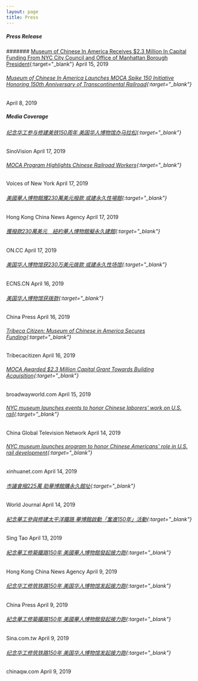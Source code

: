 ```yaml
---
layout: page
title: Press 
---
```

##### Press Release

####### [Museum of Chinese In America Receives $2.3 Million In Capital Funding From NYC City Council and Office of Manhattan Borough President](http://www.mocanyc.org/files/Capital_Funding_Press_Release.pdf){:target="_blank"}
April 15, 2019

###### [Museum of Chinese In America Launches MOCA Spike 150 Initiative Honoring 150th Anniversary of Transcontinental Railroad](http://www.mocanyc.org/files/MOCA%20Spike%20150_Press%20Release.pdf){:target="_blank"}

April 8, 2019

##### Media Coverage

###### [纪念华工参与修建美铁150周年 美国华人博物馆办马拉松](http://video.sinovision.net/?id=49793){:target="_blank"}
SinoVision April 17, 2019

###### [MOCA Program Highlights Chinese Railroad Workers](https://voicesofny.org/2019/04/moca-program-highlights-chinese-railroad-workers/){:target="_blank"}
Voices of New York April 17, 2019

###### [美國華人博物館獲230萬美元撥款 或建永久性場館](http://www.hkcna.hk/content/2019/0417/757753.shtml){:target="_blank"}
Hong Kong China News Agency April 17, 2019

###### [獲撥款230萬美元　紐約華人博物館擬永久建館](https://hk.on.cc/hk/bkn/cnt/amenews/20190417/bkn-20190417000149975-0417_00972_001.html){:target="_blank"}
ON.CC April 17, 2019

###### [美国华人博物馆获230万美元拨款 或建永久性场馆](https://www.chinanews.com/hr/2019/04-16/8810526.shtml){:target="_blank"}
ECNS.CN April 16, 2019

###### [美国华人博物馆获拨款](http://ny.uschinapress.com/spotlight/2019/04-16/164654.html){:target="_blank"}
China Press April 16, 2019

###### [Tribeca Citizen: Museum of Chinese in America Secures Funding](https://tribecacitizen.com/2019/04/16/seen-heard-springsteen-plays-tribeca-grill/){:target="_blank"}
Tribecacitizen April 16, 2019

###### [MOCA Awarded $2.3 Million Capital Grant Towards Building Acquisition](https://www.broadwayworld.com/article/MOCA-Awarded-23-Million-Capital-Grant-Towards-Building-Acquisition-20190415){:target="_blank"}
broadwayworld.com April 15, 2019

###### [NYC museum launches events to honor Chinese laborers' work on U.S. rail](https://news.cgtn.com/news/3d3d674d3345444d34457a6333566d54/index.html){:target="_blank"}
China Global Television Network April 14, 2019

###### [NYC museum launches program to honor Chinese Americans' role in U.S. rail development](http://www.xinhuanet.com/english/2019-04/14/c_137974781.htm){:target="_blank"}
xinhuanet.com April 14, 2019

###### [市議會撥225萬 助華博館購永久館址](https://www.worldjournal.com/6231125/article-%E5%B8%82%E8%AD%B0%E6%9C%83%E6%92%A5225%E8%90%AC-%E5%8A%A9%E8%8F%AF%E5%8D%9A%E9%A4%A8%E8%B3%BC%E6%B0%B8%E4%B9%85%E9%A4%A8%E5%9D%80/?ref=%E7%B4%90%E7%B4%84_%E6%96%B0%E8%81%9E%E7%B8%BD%E8%A6%BD){:target="_blank"}
World Journal April 14, 2019

###### [紀念華工參與修建太平洋鐵路 華博館啟動「奮進150年」活動](https://www.singtaousa.com/ny/436-%E7%B4%90%E7%B4%84/2294050-%E7%B4%80%E5%BF%B5%E8%8F%AF%E5%B7%A5%E5%8F%83%E8%88%87%E4%BF%AE%E5%BB%BA%E5%A4%AA%E5%B9%B3%E6%B4%8B%E9%90%B5%E8%B7%AF+%E8%8F%AF%E5%8D%9A%E9%A4%A8%E5%95%9F%E5%8B%95%E3%80%8C%E5%A5%AE%E9%80%B2150%E5%B9%B4%E3%80%8D%E6%B4%BB%E5%8B%95/){:target="_blank"}
Sing Tao April 13, 2019

###### [紀念華工修築鐵路150年 美國華人博物館發起接力跑](http://www.hkcna.hk/content/2019/0409/756312.shtml){:target="_blank"}
Hong Kong China News Agency April 9, 2019

###### [纪念华工修筑铁路150年 美国华人博物馆发起接力跑](https://www.chinaqw.com/hqhr/2019/04-09/219754.shtml){:target="_blank"}
China Press April 9, 2019

###### [紀念華工修築鐵路150年 美國華人博物館發起接力跑](https://news.sina.com.tw/article/20190409/30842252.html){:target="_blank"}
Sina.com.tw April 9, 2019

###### [纪念华工修筑铁路150年 美国华人博物馆发起接力跑](https://www.chinaqw.com/hqhr/2019/04-09/219754.shtml){:target="_blank"}
chinaqw.com April 9, 2019
